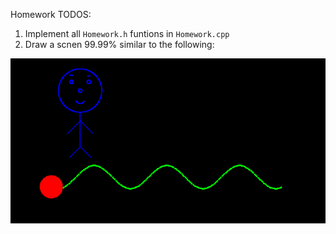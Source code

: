 ﻿Homework TODOS:

1. Implement all `Homework.h` funtions in `Homework.cpp`
2. Draw a scnen 99.99% similar to the following:

![run](../res/demo.gif)